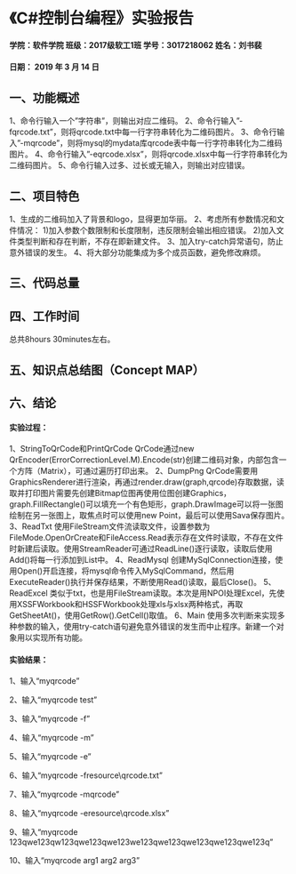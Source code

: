 # 《C#控制台编程》实验报告
#### 学院：软件学院  班级：2017级软工1班  学号：3017218062   姓名：刘书裴
#### 日期：  2019  年 3 月 14 日
## 一、功能概述
1、命令行输入一个”字符串”，则输出对应二维码。
2、命令行输入”-fqrcode.txt”，则将qrcode.txt中每一行字符串转化为二维码图片。
3、命令行输入”-mqrcode”，则将mysql的mydata库qrcode表中每一行字符串转化为二维码图片。
4、命令行输入”-eqrcode.xlsx”，则将qrcode.xlsx中每一行字符串转化为二维码图片。
5、命令行输入过多、过长或无输入，则输出对应错误。

## 二、项目特色
1、生成的二维码加入了背景和logo，显得更加华丽。
2、考虑所有参数情况和文件情况：
1)加入参数个数限制和长度限制，违反限制会输出相应错误。
2)加入文件类型判断和存在判断，不存在即新建文件。
3、加入try-catch异常语句，防止意外错误的发生。
4、将大部分功能集成为多个成员函数，避免修改麻烦。

## 三、代码总量
    

## 四、工作时间
      

总共8hours 30minutes左右。

## 五、知识点总结图（Concept MAP）



## 六、结论
#### 实验过程：

1、StringToQrCode和PrintQrCode
QrCode通过new QrEncoder(ErrorCorrectionLevel.M).Encode(str)创建二维码对象，内部包含一个方阵（Matrix），可通过遍历打印出来。
2、DumpPng
QrCode需要用GraphicsRenderer进行渲染，再通过render.draw(graph,qrcode)存取数据，读取并打印图片需要先创建Bitmap位图再使用位图创建Graphics，graph.FillRectangle()可以填充一个有色矩形，graph.DrawImage可以将一张图绘制在另一张图上，取焦点时可以使用new Point，最后可以使用Sava保存图片。
3、ReadTxt
使用FileStream文件流读取文件，设置参数为FileMode.OpenOrCreate和FileAccess.Read表示存在文件时读取，不存在文件时新建后读取。使用StreamReader可通过ReadLine()逐行读取，读取后使用Add()将每一行添加到List中。
4、ReadMysql
创建MySqlConnection连接，使用Open()开启连接，将mysql命令传入MySqlCommand，然后用ExecuteReader()执行并保存结果，不断使用Read()读取，最后Close()。
5、ReadExcel
类似于txt，也是用FileStream读取。本次是用NPOI处理Excel，先使用XSSFWorkbook和HSSFWorkbook处理xls与xlsx两种格式，再取GetSheetAt()，使用GetRow().GetCell()取值。
6、Main
使用多次判断来实现多种参数的输入，使用try-catch语句避免意外错误的发生而中止程序。新建一个对象用以实现所有功能。
#### 实验结果：
1、输入“myqrcode”

2、输入“myqrcode test”

3、输入“myqrcode -f”

4、输入“myqrcode -m”

5、输入“myqrcode -e”

6、输入“myqrcode -fresource\qrcode.txt”

7、输入“myqrcode -mqrcode”

8、输入“myqrcode -eresource\qrcode.xlsx”

9、输入“myqrcode 123qwe123qw123qwe123qwe123we123qwe123qwe123qwe123qwe123q”

10、输入“myqrcode arg1 arg2 arg3”
